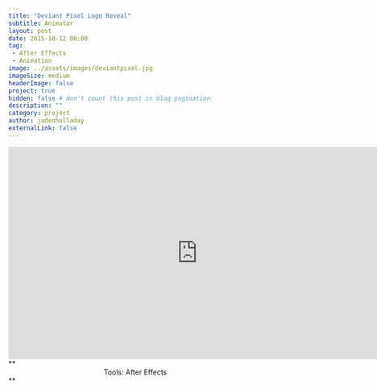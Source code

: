 ```yaml
---
title: "Deviant Pixel Logo Reveal"
subtitle: Animator
layout: post
date: 2015-10-12 00:00
tag:
 - After Effects
 - Animation
image: ../assets/images/deviantpixel.jpg
imageSize: medium
headerImage: false
project: true
hidden: false # don't count this post in blog pagination
description: ""
category: project
author: jadenholladay
externalLink: false
---
```

<center><iframe width="750" height="422" src="https://www.youtube.com/embed/XvGnfezxb6g" frameborder="0" allowfullscreen></iframe></center>
**<center>Tools: After Effects</center>**
